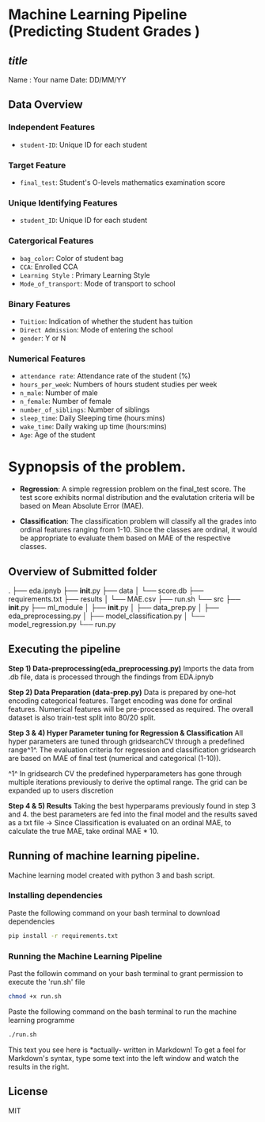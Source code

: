 # Machine Learning Pipeline (Predicting Student Grades )
## *title*
Name : Your name 
Date​: DD/MM/YY
## Data Overview
### Independent Features
* `student-ID`​: Unique ID for each student
### Target Feature
* `final_test`: Student's O-levels mathematics examination score
### Unique Identifying Features
* `student_ID`: Unique ID for each student
### Catergorical Features
* `bag_color`: Color of student bag
* `CCA`: Enrolled CCA
* `Learning Style` : Primary Learning Style
* `Mode_of_transport`: Mode of transport to school
### Binary Features
* `Tuition`: Indication of whether the student has tuition
* `Direct Admission`: Mode of entering the school
* `gender`: Y or N
### Numerical Features
* `attendance rate`: Attendance rate of the student (%)
* `hours_per_week`: Numbers of hours student studies per week
* `n_male`: Number of male
* `n_female`: Number of female 
* `number_of_siblings`: Number of siblings
* `sleep_time`: Daily Sleeping time (hours:mins)
* `wake_time`: Daily waking up time (hours:mins)
* `Age`: Age of the student

# Sypnopsis of the problem. 
* **Regression**: A simple regression problem on the final_test score. The test score exhibits normal distribution and the evalutation criteria will be based on Mean Absolute Error (MAE).

* **Classification**: The classification problem will classify all the grades into ordinal features ranging from 1-10. Since the classes are ordinal, it would be appropriate to evaluate them based on MAE of the respective classes. 


## Overview of Submitted folder
.
├── eda.ipnyb
├── __init__.py
├── data
│   └── score.db
├── requirements.txt
├── results
│   └── MAE.csv
├── run.sh
└── src
    ├── __init__.py
    ├── ml_module
    │   ├── __init__.py
    │   ├── data_prep.py
    │   ├── eda_preprocessing.py
    │   ├── model_classification.py
    │   └── model_regression.py
    └── run.py

## Executing the pipeline
**Step 1) Data-preprocessing(eda_preprocessing.py)**
Imports the data from .db file, data is processed through the findings from EDA.ipnyb

**Step 2) Data Preparation (data-prep.py)**
Data is prepared by one-hot encoding categorical features. Target encoding was done for ordinal features. Numerical features will be pre-processed as required. The overall dataset is also train-test split into 80/20 split.

**Step 3 & 4) Hyper Parameter tuning for Regression & Classification**
All hyper parameters are tuned through gridsearchCV through a predefined range^1^.
The evaluation criteria for regression and classification gridsearch are based on MAE of final test (numerical and categorical (1-10)).

 ^1^ In gridsearch CV the predefined hyperparameters has gone through multiple iterations previously to derive the optimal range. The grid can be expanded up to users discretion

**Step 4 & 5) Results**
Taking the best hyperparams previously found in step 3 and 4. the best parameters are fed into the final model and the results saved as a txt file
-> Since Classification is evaluated on an ordinal MAE, to calculate the true MAE, take ordinal MAE * 10.

## Running of machine learning pipeline.
Machine learning model created with python 3 and bash script.
### Installing dependencies
Paste the following command on your bash terminal to download dependencies
```sh
pip install -r requirements.txt
```
### Running the Machine Learning Pipeline
Past the followin command on your bash terminal to grant permission to execute the 'run.sh' file
```sh
chmod +x run.sh
```
Paste the following command on the bash terminal to run the machine learning programme
```sh
./run.sh
```

This text you see here is *actually- written in Markdown! To get a feel
for Markdown's syntax, type some text into the left window and
watch the results in the right.

## License
MIT
